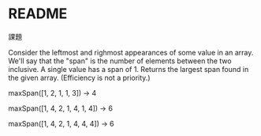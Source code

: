 # README

課題

Consider the leftmost and righmost appearances of some value in an array. We'll say that the "span" is the number of elements between the two inclusive. A single value has a span of 1. Returns the largest span found in the given array. (Efficiency is not a priority.)


maxSpan([1, 2, 1, 1, 3]) → 4

maxSpan([1, 4, 2, 1, 4, 1, 4]) → 6

maxSpan([1, 4, 2, 1, 4, 4, 4]) → 6
